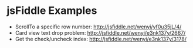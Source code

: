 # jsFiddle Examples

* ScrollTo a specific row number: http://jsfiddle.net/wenyi/yf0u35jL/4/
* Card view text drop problem: http://jsfiddle.net/wenyi/e3nk137y/2667/
* Get the check/uncheck index: http://jsfiddle.net/wenyi/e3nk137y/3178/
